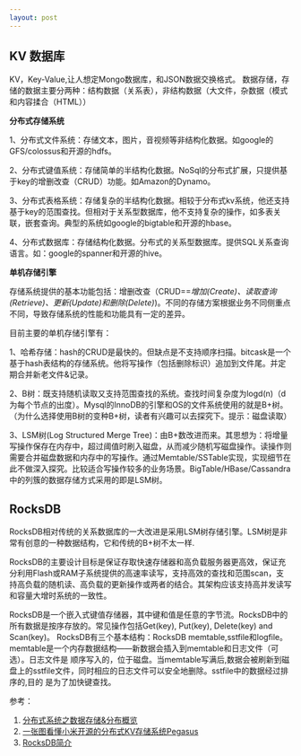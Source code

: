 ```yaml
---
layout: post
---
```


##  KV 数据库
KV，Key-Value,让人想定Mongo数据库，和JSON数据交换格式。
数据存储，存储的数据主要分两种：结构数据（关系表），非结构数据（大文件，杂数据（模式和内容揉合（HTML））
 
**分布式存储系统**

1、分布式文件系统：存储文本，图片，音视频等非结构化数据。如google的GFS/colossus和开源的hdfs。

2、分布式键值系统：存储简单的半结构化数据。NoSql的分布式扩展，只提供基于key的增删改查（CRUD）功能。如Amazon的Dynamo。

3、分布式表格系统：存储复杂的半结构化数据。相较于分布式kv系统，他还支持基于key的范围查找。但相对于关系型数据库，他不支持复杂的操作，如多表关联，嵌套查询。典型的系统如google的bigtable和开源的hbase。

4、分布式数据库：存储结构化数据。分布式的关系型数据库。提供SQL关系查询语言。如：google的spanner和开源的hive。

**单机存储引擎**

存储系统提供的基本功能包括：增删改查（CRUD==*增加(Create)、读取查询(Retrieve)、更新(Update)和删除(Delete)*)。不同的存储方案根据业务不同侧重点不同，导致存储系统的性能和功能具有一定的差异。

目前主要的单机存储引擎有：

1、哈希存储：hash的CRUD是最快的。但缺点是不支持顺序扫描。bitcask是一个基于hash表结构的存储系统。他将写操作（包括删除标识）追加到文件尾。并定期合并新老文件&记录。

2、B树：既支持随机读取又支持范围查找的系统。查找时间复杂度为logd(n)（d为每个节点的出度）。Mysql的InnoDB的引擎和OS的文件系统使用的就是B+树。（为什么选择使用B树的变种B+树，读者有兴趣可以去探究下。提示：磁盘读取）

3、LSM树(Log Structured Merge Tree)：由B+数改进而来。其思想为：将增量写操作保存在内存中，超过阈值时刷入磁盘，从而减少随机写磁盘操作。读操作则需要合并磁盘数据和内存中的写操作。通过Memtable/SSTable实现，实现细节在此不做深入探究。比较适合写操作较多的业务场景。BigTable/HBase/Cassandra中的列簇的数据存储方式采用的即是LSM树。

## RocksDB

RocksDB相对传统的关系数据库的一大改进是采用LSM树存储引擎。LSM树是非常有创意的一种数据结构，它和传统的B+树不太一样.

RocksDB的主要设计目标是保证存取快速存储器和高负载服务器更高效，保证充分利用Flash或RAM子系统提供的高速率读写，支持高效的查找和范围scan，支持高负载的随机读、高负载的更新操作或两者的结合。其架构应该支持高并发读写和容量大增时系统的一致性。

RocksDB是一个嵌入式键值存储器，其中键和值是任意的字节流。RocksDB中的所有数据是按序存放的。常见操作包括Get(key), Put(key), Delete(key) and Scan(key)。
RocksDB有三个基本结构：RocksDB memtable,sstfile和logfile。memtable是一个内存数据结构——新数据会插入到memtable和日志文件（可选）。日志文件是
顺序写入的，位于磁盘。当memtable写满后,数据会被刷新到磁盘上的sstfile文件，同时相应的日志文件可以安全地删除。sstfile中的数据经过排序的,目的
是为了加快键查找。

参考：

1. [分布式系统之数据存储&分布概览](https://www.cnblogs.com/lhonglwl/p/4266493.html)
2. [一张图看懂小米开源的分布式KV存储系统Pegasus](https://blog.csdn.net/pengzhouzhou/article/details/78288369)
3. [RocksDB简介](https://blog.csdn.net/zhufenglonglove/article/details/54286068)


